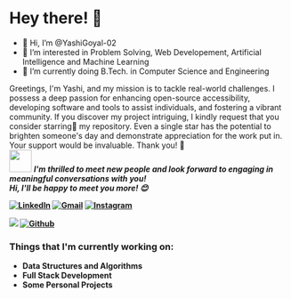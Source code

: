 
<!-- Greeting -->
# Hey there! :wave:
- 👋 Hi, I’m @YashiGoyal-02
- 👀 I’m interested in Problem Solving, Web Developement, Artificial Intelligence and Machine Learning
- 🌱 I’m currently doing B.Tech. in Computer Science and Engineering
<!--Introduction -->
Greetings, I'm Yashi, and my mission is to tackle real-world challenges. I possess a deep passion for enhancing open-source accessibility, developing software and tools to assist individuals, and fostering a vibrant community. If you discover my project intriguing, I kindly request that you consider starring:star2: my repository. Even a single star has the potential to brighten someone's day and demonstrate appreciation for the work put in. Your support would be invaluable. Thank you! :pray:
<br>
<img src="https://media.giphy.com/media/LnQjpWaON8nhr21vNW/giphy.gif" width="40"> <em><b>I'm thrilled to meet new people and look forward to engaging in meaningful conversations with you!<br><b>Hi, I'll be happy to meet you more!</b> :blush:</em>

<!-- Your badges -->

[![LinkedIn](https://img.shields.io/badge/-YashiGoyal-blue?style=flat&logo=Linkedin&logoColor=white)](https://www.linkedin.com/in/yashigoyal)
[![Gmail](https://img.shields.io/badge/-yashigoyal02-c14438?style=flat&logo=Gmail&logoColor=white)](mailto:yashigoyal02@gmail.com)
[![Instagram](https://img.shields.io/badge/-_yashi_0702-c13584?style=flat&labelColor=c13584&logo=instagram&logoColor=white)](https://www.instagram.com/_yashi_0702/)


<!-- Profile View Count and GitStats -->
![](https://komarev.com/ghpvc/?username=YashiGoyal-02&style=flat)
[![Github](https://img.shields.io/badge/-YashiGoyal-black?style=flat&labelColor=black&logo=github&logoColor=white)](https://gitstats.me/YashiGoyal-02) 


<!-- current status -->
### Things that I'm currently working on: 
* Data Structures and Algorithms 
* Full Stack Development 
* Some Personal Projects 

